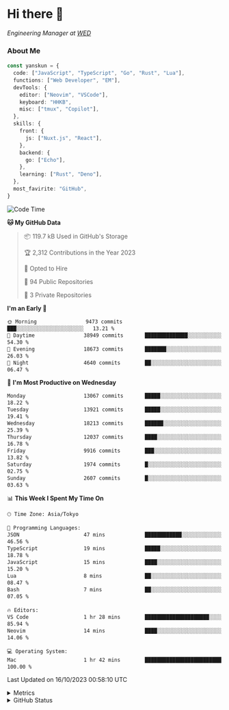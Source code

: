 # Hi there&nbsp;:wave:

<!-- ![Alt text](https://spotify-recently-played-readme.vercel.app/api?user=31kynbuubkiu3r4qh4hjuaglhfay) -->

_Engineering Manager at [WED](https://github.com/wedinc)_

### About Me

```ts
const yanskun = {
  code: ["JavaScript", "TypeScript", "Go", "Rust", "Lua"],
  functions: ["Web Developer", "EM"],
  devTools: {
    editor: ["Neovim", "VSCode"],
    keyboard: "HHKB",
    misc: ["tmux", "Copilot"],
  },
  skills: {
    front: {
      js: ["Nuxt.js", "React"],
    },
    backend: {
      go: ["Echo"],
    },
    learning: ["Rust", "Deno"],
  },
  most_favirite: "GitHub",
}
```

<!--START_SECTION:waka-->
![Code Time](http://img.shields.io/badge/Code%20Time-503%20hrs%2036%20mins-blue)

**🐱 My GitHub Data** 

> 📦 119.7 kB Used in GitHub's Storage 
 > 
> 🏆 2,312 Contributions in the Year 2023
 > 
> 💼 Opted to Hire
 > 
> 📜 94 Public Repositories 
 > 
> 🔑 3 Private Repositories 
 > 
**I'm an Early 🐤** 

```text
🌞 Morning                9473 commits        ███░░░░░░░░░░░░░░░░░░░░░░   13.21 % 
🌆 Daytime                38949 commits       ██████████████░░░░░░░░░░░   54.30 % 
🌃 Evening                18673 commits       ███████░░░░░░░░░░░░░░░░░░   26.03 % 
🌙 Night                  4640 commits        ██░░░░░░░░░░░░░░░░░░░░░░░   06.47 % 
```
📅 **I'm Most Productive on Wednesday** 

```text
Monday                   13067 commits       █████░░░░░░░░░░░░░░░░░░░░   18.22 % 
Tuesday                  13921 commits       █████░░░░░░░░░░░░░░░░░░░░   19.41 % 
Wednesday                18213 commits       ██████░░░░░░░░░░░░░░░░░░░   25.39 % 
Thursday                 12037 commits       ████░░░░░░░░░░░░░░░░░░░░░   16.78 % 
Friday                   9916 commits        ███░░░░░░░░░░░░░░░░░░░░░░   13.82 % 
Saturday                 1974 commits        █░░░░░░░░░░░░░░░░░░░░░░░░   02.75 % 
Sunday                   2607 commits        █░░░░░░░░░░░░░░░░░░░░░░░░   03.63 % 
```


📊 **This Week I Spent My Time On** 

```text
🕑︎ Time Zone: Asia/Tokyo

💬 Programming Languages: 
JSON                     47 mins             ████████████░░░░░░░░░░░░░   46.56 % 
TypeScript               19 mins             █████░░░░░░░░░░░░░░░░░░░░   18.78 % 
JavaScript               15 mins             ████░░░░░░░░░░░░░░░░░░░░░   15.20 % 
Lua                      8 mins              ██░░░░░░░░░░░░░░░░░░░░░░░   08.47 % 
Bash                     7 mins              ██░░░░░░░░░░░░░░░░░░░░░░░   07.05 % 

🔥 Editors: 
VS Code                  1 hr 28 mins        █████████████████████░░░░   85.94 % 
Neovim                   14 mins             ████░░░░░░░░░░░░░░░░░░░░░   14.06 % 

💻 Operating System: 
Mac                      1 hr 42 mins        █████████████████████████   100.00 % 
```


 Last Updated on 16/10/2023 00:58:10 UTC
<!--END_SECTION:waka-->

<details>
  <summary>Metrics</summary>
  <img src="https://github.com/yanskun/yanskun/blob/main/github-metrics.svg" alt="Metrics">
</details>

<details>
  <summary>GitHub Status</summary>
  <picture>
    <source media="(prefers-color-scheme: dark)" srcset="https://raw.githubusercontent.com/yanskun/yanskun/master/profile-summary-card-output/nord_dark/0-profile-details.svg">
   <img src="https://raw.githubusercontent.com/yanskun/yanskun/master/profile-summary-card-output/default/0-profile-details.svg">
  </picture>
  <br>
  <picture>
    <source media="(prefers-color-scheme: dark)" srcset="https://raw.githubusercontent.com/yanskun/yanskun/master/profile-summary-card-output/nord_dark/1-repos-per-language.svg">
   <img src="https://raw.githubusercontent.com/yanskun/yanskun/master/profile-summary-card-output/default/1-repos-per-language.svg">
  </picture>
  <picture>
    <source media="(prefers-color-scheme: dark)" srcset="https://raw.githubusercontent.com/yanskun/yanskun/master/profile-summary-card-output/nord_dark/2-most-commit-language.svg">
   <img src="https://raw.githubusercontent.com/yanskun/yanskun/master/profile-summary-card-output/default/2-most-commit-language.svg">
  </picture>
  <br>
  <picture>
    <source media="(prefers-color-scheme: dark)" srcset="https://raw.githubusercontent.com/yanskun/yanskun/master/profile-summary-card-output/nord_dark/3-stats.svg">
   <img src="https://raw.githubusercontent.com/yanskun/yanskun/master/profile-summary-card-output/default/3-stats.svg">
  </picture>
  <picture>
    <source media="(prefers-color-scheme: dark)" srcset="https://raw.githubusercontent.com/yanskun/yanskun/master/profile-summary-card-output/nord_dark/4-productive-time.svg">
   <img src="https://raw.githubusercontent.com/yanskun/yanskun/master/profile-summary-card-output/default/4-productive-time.svg">
  </picture>
</details>
